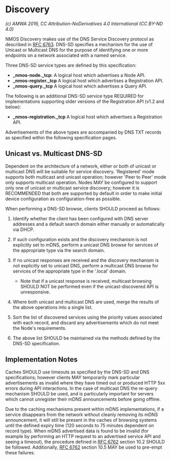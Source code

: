 # Discovery

_(c) AMWA 2016, CC Attribution-NoDerivatives 4.0 International (CC BY-ND 4.0)_

NMOS Discovery makes use of the DNS Service Discovery protocol as described in [RFC 6763](https://tools.ietf.org/html/rfc6763). DNS-SD specifies a mechanism for the use of Unicast or Multicast DNS for the purpose of identifying one or more endpoints on a network associated with a named service.

Three DNS-SD service types are defined by this specification:

- **_nmos-node._tcp:** A logical host which advertises a Node API.
- **_nmos-register._tcp** A logical host which advertises a Registration API.
- **_nmos-query._tcp** A logical host which advertises a Query API.

The following is an additional DNS-SD service type REQUIRED for implementations supporting older versions of the Registration API (v1.2 and below):

- **_nmos-registration._tcp** A logical host which advertises a Registration API.

Advertisements of the above types are accompanied by DNS TXT records as specified within the following specification pages.

## Unicast vs. Multicast DNS-SD

Dependent on the architecture of a network, either or both of unicast or multicast DNS will be suitable for service discovery. 'Registered' mode supports both multicast and unicast operation; however 'Peer to Peer' mode only supports multicast operation. Nodes MAY be configured to support only one of unicast or multicast service discovery; however it is RECOMMENDED that both are supported by default in order to make initial device configuration as configuration-free as possible.

When performing a DNS-SD browse, clients SHOULD proceed as follows:

1. Identify whether the client has been configured with DNS server addresses and a default search domain either manually or automatically via DHCP.
2. If such configuration exists and the discovery mechanism is not explicitly set to mDNS, perform a unicast DNS browse for services of the appropriate type via the search domain.
3. If no unicast responses are received and the discovery mechanism is not explicitly set to unicast DNS, perform a multicast DNS browse for services of the appropriate type in the '.local' domain.

   - Note that if a unicast response is received, multicast browsing SHOULD NOT be performed even if the unicast-discovered API is unresponsive.

4. Where both unicast and multicast DNS are used, merge the results of the above operations into a single list.
5. Sort the list of discovered services using the priority values associated with each record, and discard any advertisements which do not meet the Node's requirements.
6. The above list SHOULD be maintained via the methods defined by the DNS-SD specification.

## Implementation Notes

Caches SHOULD use timeouts as specified by the DNS-SD and DNS specifications; however clients MAY temporarily mark particular advertisements as invalid where they have timed out or produced HTTP 5xx errors during API interactions. In the case of multicast DNS the re-query mechanism SHOULD be used, and is particularly important for servers which cannot unregister their mDNS announcements before going offline.

Due to the caching mechanisms present within mDNS implementations, if a service disappears from the network without cleanly removing its mDNS announcement, it will still be present in the caches of browsing systems until the defined expiry time (120 seconds to 75 minutes dependent on record type). When mDNS advertised data is found to be invalid (for example by performing an HTTP request to an advertised service API and seeing a timeout), the procedure defined in [RFC 6762](https://tools.ietf.org/html/rfc6762) section 10.2 SHOULD be followed. Additionally, [RFC 6762](https://tools.ietf.org/html/rfc6762) section 10.5 MAY be used to pre-empt these failures.
